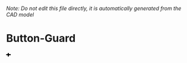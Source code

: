 ###### Note: Do not edit this file directly, it is automatically generated from the CAD model

# Button-Guard

![](/project.svg)

